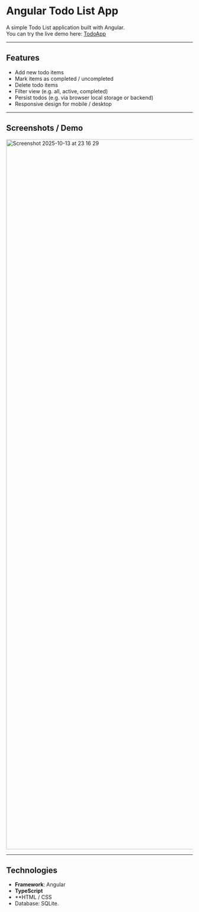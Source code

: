 # Angular Todo List App

A simple Todo List application built with Angular.  
You can try the live demo here: [TodoApp](https://todolistangular1.netlify.app/)  

---

## Features

- Add new todo items  
- Mark items as completed / uncompleted  
- Delete todo items  
- Filter view (e.g. all, active, completed)  
- Persist todos (e.g. via browser local storage or backend)  
- Responsive design for mobile / desktop  

---

## Screenshots / Demo
<img width="2940" height="1912" alt="Screenshot 2025-10-13 at 23 16 29" src="https://github.com/user-attachments/assets/910aca2f-4131-485c-b1f4-d41bb169235c" />


---

## Technologies

- **Framework**: Angular  
- **TypeScript**  
- **HTML / CSS 
- Database: SQLite. 

